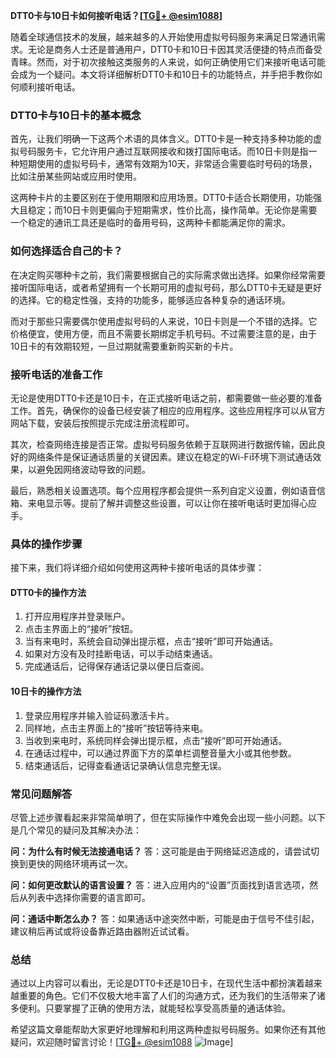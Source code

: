 **DTT0卡与10日卡如何接听电话？[[TG💪+ @esim1088](https://t.me/s/esim1088)]**

随着全球通信技术的发展，越来越多的人开始使用虚拟号码服务来满足日常通讯需求。无论是商务人士还是普通用户，DTT0卡和10日卡因其灵活便捷的特点而备受青睐。然而，对于初次接触这类服务的人来说，如何正确使用它们来接听电话可能会成为一个疑问。本文将详细解析DTT0卡和10日卡的功能特点，并手把手教你如何顺利接听电话。

### DTT0卡与10日卡的基本概念

首先，让我们明确一下这两个术语的具体含义。DTT0卡是一种支持多种功能的虚拟号码服务卡，它允许用户通过互联网接收和拨打国际电话。而10日卡则是指一种短期使用的虚拟号码卡，通常有效期为10天，非常适合需要临时号码的场景，比如注册某些网站或应用时使用。

这两种卡片的主要区别在于使用期限和应用场景。DTT0卡适合长期使用，功能强大且稳定；而10日卡则更偏向于短期需求，性价比高，操作简单。无论你是需要一个稳定的通讯工具还是临时的备用号码，这两种卡都能满足你的需求。

### 如何选择适合自己的卡？

在决定购买哪种卡之前，我们需要根据自己的实际需求做出选择。如果你经常需要接听国际电话，或者希望拥有一个长期可用的虚拟号码，那么DTT0卡无疑是更好的选择。它的稳定性强，支持的功能多，能够适应各种复杂的通话环境。

而对于那些只需要偶尔使用虚拟号码的人来说，10日卡则是一个不错的选择。它价格便宜，使用方便，而且不需要长期绑定手机号码。不过需要注意的是，由于10日卡的有效期较短，一旦过期就需要重新购买新的卡片。

### 接听电话的准备工作

无论是使用DTT0卡还是10日卡，在正式接听电话之前，都需要做一些必要的准备工作。首先，确保你的设备已经安装了相应的应用程序。这些应用程序可以从官方网站下载，安装后按照提示完成注册流程即可。

其次，检查网络连接是否正常。虚拟号码服务依赖于互联网进行数据传输，因此良好的网络条件是保证通话质量的关键因素。建议在稳定的Wi-Fi环境下测试通话效果，以避免因网络波动导致的问题。

最后，熟悉相关设置选项。每个应用程序都会提供一系列自定义设置，例如语音信箱、来电显示等。提前了解并调整这些设置，可以让你在接听电话时更加得心应手。

### 具体的操作步骤

接下来，我们将详细介绍如何使用这两种卡接听电话的具体步骤：

#### DTT0卡的操作方法

1. 打开应用程序并登录账户。
2. 点击主界面上的“接听”按钮。
3. 当有来电时，系统会自动弹出提示框，点击“接听”即可开始通话。
4. 如果对方没有及时挂断电话，可以手动结束通话。
5. 完成通话后，记得保存通话记录以便日后查阅。

#### 10日卡的操作方法

1. 登录应用程序并输入验证码激活卡片。
2. 同样地，点击主界面上的“接听”按钮等待来电。
3. 当收到来电时，系统同样会弹出提示框，点击“接听”即可开始通话。
4. 在通话过程中，可以通过界面下方的菜单栏调整音量大小或其他参数。
5. 结束通话后，记得查看通话记录确认信息完整无误。

### 常见问题解答

尽管上述步骤看起来非常简单明了，但在实际操作中难免会出现一些小问题。以下是几个常见的疑问及其解决办法：

**问：为什么有时候无法接通电话？**
答：这可能是由于网络延迟造成的，请尝试切换到更快的网络环境再试一次。

**问：如何更改默认的语言设置？**
答：进入应用内的“设置”页面找到语言选项，然后从列表中选择你需要的语言即可。

**问：通话中断怎么办？**
答：如果通话中途突然中断，可能是由于信号不佳引起，建议稍后再试或将设备靠近路由器附近试试看。

### 总结

通过以上内容可以看出，无论是DTT0卡还是10日卡，在现代生活中都扮演着越来越重要的角色。它们不仅极大地丰富了人们的沟通方式，还为我们的生活带来了诸多便利。只要掌握了正确的使用方法，就能轻松享受高质量的通话体验。

希望这篇文章能帮助大家更好地理解和利用这两种虚拟号码服务。如果你还有其他疑问，欢迎随时留言讨论！[[TG💪+ @esim1088](https://t.me/s/esim1088) ![Image](https://i.postimg.cc/4NQfJmqS/Snipaste-2025-05-13-00-14-12.png)]